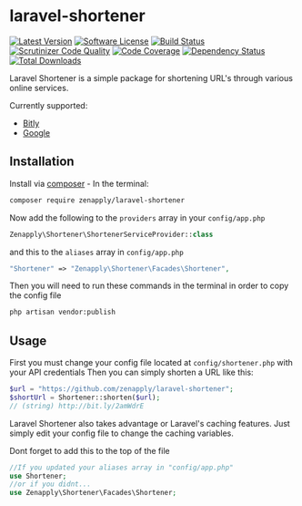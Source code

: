 # laravel-shortener
[![Latest Version](https://img.shields.io/github/release/zenapply/laravel-shortener.svg?style=flat-square)](https://github.com/zenapply/laravel-shortener/releases)
[![Software License](https://img.shields.io/badge/license-MIT-brightgreen.svg?style=flat-square)](LICENSE.md)
[![Build Status](https://travis-ci.org/zenapply/laravel-shortener.svg?branch=master)](https://travis-ci.org/zenapply/laravel-shortener)
[![Scrutinizer Code Quality](https://scrutinizer-ci.com/g/zenapply/laravel-shortener/badges/quality-score.png?b=master)](https://scrutinizer-ci.com/g/zenapply/laravel-shortener/?branch=master)
[![Code Coverage](https://scrutinizer-ci.com/g/zenapply/laravel-shortener/badges/coverage.png?b=master)](https://scrutinizer-ci.com/g/zenapply/laravel-shortener/?branch=master)
[![Dependency Status](https://www.versioneye.com/user/projects/56f3252c35630e0029db0187/badge.svg?style=flat)](https://www.versioneye.com/user/projects/56f3252c35630e0029db0187)
[![Total Downloads](https://img.shields.io/packagist/dt/zenapply/laravel-shortener.svg?style=flat-square)](https://packagist.org/packages/zenapply/laravel-shortener)

Laravel Shortener is a simple package for shortening URL's through various online services. 

Currently supported:
- [Bitly](https://bitly.com/)
- [Google](https://developers.google.com/url-shortener/)

## Installation

Install via [composer](https://getcomposer.org/) - In the terminal:
```bash
composer require zenapply/laravel-shortener
```

Now add the following to the `providers` array in your `config/app.php`
```php
Zenapply\Shortener\ShortenerServiceProvider::class
```

and this to the `aliases` array in `config/app.php`
```php
"Shortener" => "Zenapply\Shortener\Facades\Shortener",
```

Then you will need to run these commands in the terminal in order to copy the config file
```bash
php artisan vendor:publish
```

## Usage
First you must change your config file located at `config/shortener.php` with your API credentials
Then you can simply shorten a URL like this:
```php
$url = "https://github.com/zenapply/laravel-shortener";
$shortUrl = Shortener::shorten($url);
// (string) http://bit.ly/2amWdrE
```

Laravel Shortener also takes advantage or Laravel's caching features. Just simply edit your config file to change the caching variables.

Dont forget to add this to the top of the file 
```php
//If you updated your aliases array in "config/app.php"
use Shortener;
//or if you didnt...
use Zenapply\Shortener\Facades\Shortener;
```
